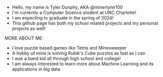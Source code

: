 - Hello, my name is Tyler Dunphy, AKA @minertyler100
- I'm currently a Computer Science student at UNC Charlotte!
- I am expecting to graduate in the spring of 2024!
- This github page has both my school related projects and my personal projects as well!

MORE ABOUT ME:

- I love puzzle based games like Tetris and Minesweeper
- A hobby of mine is solving Rubik's Cube puzzles as fast as I can
- I was a band kid all through high school and college!
- I am always interested to learn more about Machine Learning and its applications in big data



